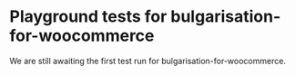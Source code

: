 # Playground tests for bulgarisation-for-woocommerce
We are still awaiting the first test run for bulgarisation-for-woocommerce.
